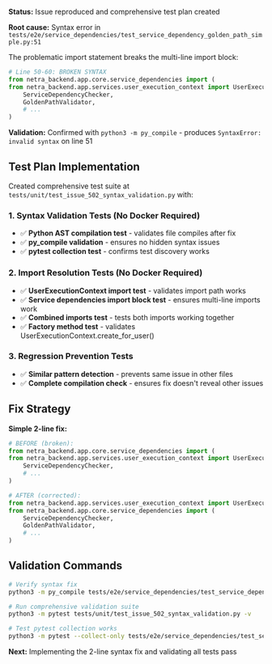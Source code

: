 **Status:** Issue reproduced and comprehensive test plan created

**Root cause:** Syntax error in `tests/e2e/service_dependencies/test_service_dependency_golden_path_simple.py:51`

The problematic import statement breaks the multi-line import block:
```python
# Line 50-60: BROKEN SYNTAX
from netra_backend.app.core.service_dependencies import (
from netra_backend.app.services.user_execution_context import UserExecutionContext  # <-- Line 51: SYNTAX ERROR  
    ServiceDependencyChecker,
    GoldenPathValidator,
    # ...
)
```

**Validation:** Confirmed with `python3 -m py_compile` - produces `SyntaxError: invalid syntax` on line 51

## Test Plan Implementation

Created comprehensive test suite at `tests/unit/test_issue_502_syntax_validation.py` with:

### 1. Syntax Validation Tests (No Docker Required)
- ✅ **Python AST compilation test** - validates file compiles after fix
- ✅ **py_compile validation** - ensures no hidden syntax issues  
- ✅ **pytest collection test** - confirms test discovery works

### 2. Import Resolution Tests (No Docker Required)
- ✅ **UserExecutionContext import test** - validates import path works
- ✅ **Service dependencies import block test** - ensures multi-line imports work
- ✅ **Combined imports test** - tests both imports working together
- ✅ **Factory method test** - validates UserExecutionContext.create_for_user()

### 3. Regression Prevention Tests
- ✅ **Similar pattern detection** - prevents same issue in other files
- ✅ **Complete compilation check** - ensures fix doesn't reveal other issues

## Fix Strategy

**Simple 2-line fix:**
```python
# BEFORE (broken):
from netra_backend.app.core.service_dependencies import (
from netra_backend.app.services.user_execution_context import UserExecutionContext
    ServiceDependencyChecker,
    # ...
)

# AFTER (corrected):
from netra_backend.app.services.user_execution_context import UserExecutionContext
from netra_backend.app.core.service_dependencies import (
    ServiceDependencyChecker,
    GoldenPathValidator,
    # ...
)
```

## Validation Commands

```bash
# Verify syntax fix
python3 -m py_compile tests/e2e/service_dependencies/test_service_dependency_golden_path_simple.py

# Run comprehensive validation suite  
python3 -m pytest tests/unit/test_issue_502_syntax_validation.py -v

# Test pytest collection works
python3 -m pytest --collect-only tests/e2e/service_dependencies/test_service_dependency_golden_path_simple.py
```

**Next:** Implementing the 2-line syntax fix and validating all tests pass